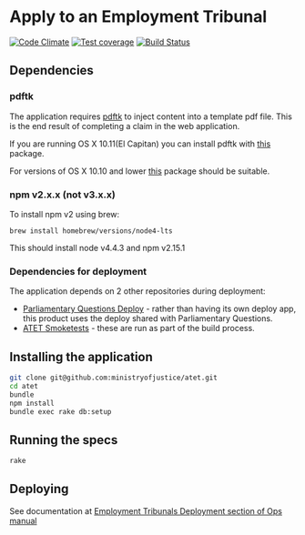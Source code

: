 # Apply to an Employment Tribunal

[![Code Climate](https://codeclimate.com/github/ministryofjustice/atet.png)](https://codeclimate.com/github/ministryofjustice/atet)
[![Test coverage](https://codeclimate.com/github/ministryofjustice/atet/coverage.png)](https://codeclimate.com/github/ministryofjustice/atet)
[![Build Status](https://travis-ci.org/ministryofjustice/atet.svg?branch=master)](https://travis-ci.org/ministryofjustice/atet)

## Dependencies

### pdftk

The application requires [pdftk](https://www.pdflabs.com/tools/pdftk-server/) to inject content into a template pdf file. This is the end result of completing a claim in the web application.

If you are running OS X 10.11(El Capitan) you can install pdftk with [this](https://www.pdflabs.com/tools/pdftk-the-pdf-toolkit/pdftk_server-2.02-mac_osx-10.11-setup.pkg) package.

For versions of OS X 10.10 and lower [this](https://www.pdflabs.com/tools/pdftk-the-pdf-toolkit/pdftk_server-2.02-mac_osx-10.6-setup.pkg) package should be suitable.

### npm v2.x.x (not v3.x.x)

To install npm v2 using brew:
```
brew install homebrew/versions/node4-lts
```
This should install node v4.4.3 and npm v2.15.1

### Dependencies for deployment

The application depends on 2 other repositories during deployment:

* [Parliamentary Questions Deploy](https://github.com/ministryofjustice/parliamentary-questions-deploy) - rather than having its own deploy app, this product uses the deploy shared with Parliamentary Questions.
* [ATET Smoketests](https://github.com/ministryofjustice/atet-smoketests) - these are run as part of the build process.


## Installing the application

```bash
git clone git@github.com:ministryofjustice/atet.git
cd atet
bundle
npm install
bundle exec rake db:setup
```


## Running the specs

```bash
rake
```

## Deploying

See documentation at [Employment Tribunals Deployment section of Ops manual](https://opsmanual.dsd.io/run_books/employmenttribunals.html#deployment)
